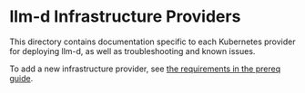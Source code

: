 # llm-d Infrastructure Providers

This directory contains documentation specific to each Kubernetes provider for deploying llm-d, as well as troubleshooting and known issues.

To add a new infrastructure provider, see [the requirements in the prereq guide](../guides/prereq/infrastructure/README.md#other-providers).